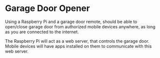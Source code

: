# Garage Door Opener

Using a Raspberry Pi and a garage door remote, should be able to open/close garage door from authorized mobile devices
anywhere, as long as you are connected to the internet.

The Raspberry Pi will act as a web server, that controls the garage door. Mobile devices will have apps installed on
them to communicate with this web server.
